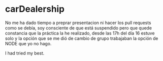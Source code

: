 # carDealership

No me ha dado tiempo a preprar presentacion ni hacer los pull requests como se debía, soy consciente de que está suspendido pero que quede constancia que la práctica la he realizado, desde las 17h del día 16 estuve solo y la opción que se me dió de cambio de grupo trabajaban la opción de NODE que yo no hago.

I had tried my best.
